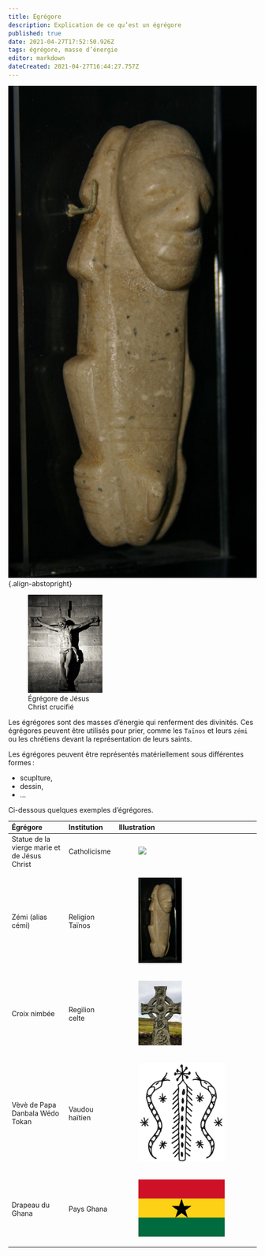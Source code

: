 ```yaml
---
title: Égrégore
description: Explication de ce qu’est un égrégore
published: true
date: 2021-04-27T17:52:50.926Z
tags: égrégore, masse d’énergie
editor: markdown
dateCreated: 2021-04-27T16:44:27.757Z
---
```


![tainos_cemi-aka-zemi_lombards-museum_cc-by.jpg](/images/statue/arawak/taino/tainos_cemi-aka-zemi_lombards-museum_cc-by.jpg){.align-abstopright}

<figure class="image image_resized image-style-align-right" style="width: 30%;">
  <img src="/images/statue/chrétien/jesus-christ-crucifiée_pixabay-license.jpg">
   <figcaption>
     Égrégore de Jésus Christ crucifié
   </figcaption>
</figure>

Les égrégores sont des masses d’énergie qui renferment des divinités. Ces égrégores peuvent être utilisés pour prier, comme les `Taïnos` et leurs `zémi` ou les chrétiens devant la représentation de leurs saints.

Les égrégores peuvent être représentés matériellement sous différentes formes :
* scuplture,
* dessin,
* …

Ci-dessous quelques exemples d’égrégores.

| Égrégore | Institution | Illustration |
|:---|:---|:---|
| Statue de la vierge marie et de Jésus Christ | Catholicisme | <figure class="align-center" style="width: 64%;"><img src="/images/statue/chrétien/marie-madeleine_pixabay-license.png"></figure> |
| Zémi (alias cémi) | Religion Taïnos | <figure class="align-center" style="width: 32%;"><img src="/images/statue/arawak/taino/tainos_cemi-aka-zemi_lombards-museum_cc-by.jpg"></figure> |
| Croix nimbée | Regilion celte | <figure class="align-center" style="width: 32%;"><img src="/images/statue/celte/croix-celte.jpg"></figure> |
| Vèvè de Papa Danbala Wédo Tokan | Vaudou haïtien | <figure class="align-center" style="width: 64%;"><img src="/images/writing/haïtienne/vaudou/vèvè/danbala-wedo-tokan.jpg"></figure> |
| Drapeau du Ghana | Pays Ghana | <figure class="align-center" style="width: 64%;"><img src="/images/flag/ghana/flag-of-ghana_pixabay-license.png"></figure> |

[^1]: Manbo Rosmy. Sans titre [audio WhatsApp]. Chimen Ginen, 2019.